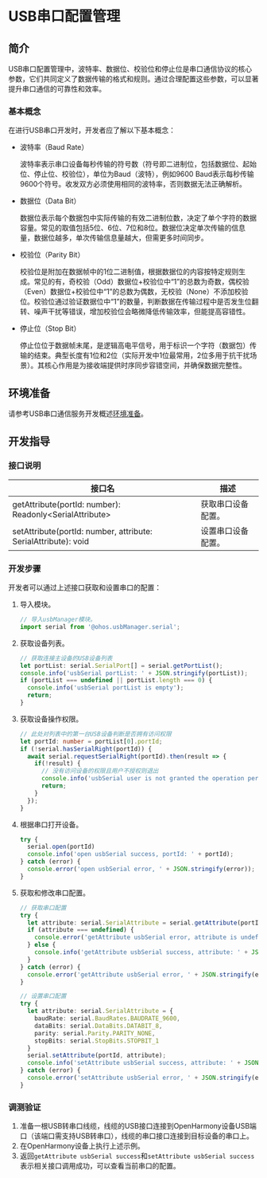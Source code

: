 # USB串口配置管理

## 简介

USB串口配置管理中，波特率、数据位、校验位和停止位是串口通信协议的核心参数，它们共同定义了数据传输的格式和规则。通过合理配置这些参数，可以显著提升串口通信的可靠性和效率。

### 基本概念

在进行USB串口开发时，开发者应了解以下基本概念：

- 波特率（Baud Rate）

  波特率表示串口设备每秒传输的符号数（符号即二进制位，包括数据位、起始位、停止位、校验位），单位为Baud（波特），例如9600 Baud表示每秒传输9600个符号。收发双方必须使用相同的波特率，否则数据无法正确解析。


- 数据位（Data Bit）

  数据位表示每个数据包中实际传输的有效二进制位数，决定了单个字符的数据容量。常见的取值包括5位、6位、7位和8位。数据位决定单次传输的信息量，数据位越多，单次传输信息量越大，但需更多时间同步。


- 校验位（Parity Bit）

  校验位是附加在数据帧中的1位二进制值，根据数据位的内容按特定规则生成。常见的有，奇校验（Odd）数据位+校验位中“1”的总数为奇数，偶校验（Even）数据位+校验位中“1”的总数为偶数，无校验（None）不添加校验位。校验位通过验证数据位中“1”的数量，判断数据在传输过程中是否发生位翻转、噪声干扰等错误，增加校验位会略微降低传输效率，但能提高容错性。


- 停止位（Stop Bit）

  停止位位于数据帧末尾，是逻辑高电平信号，用于标识一个字符（数据包）传输的结束。典型长度有1位和2位（实际开发中1位最常用，2位多用于抗干扰场景）。其核心作用是为接收端提供时序同步容错空间，并确保数据完整性。


## 环境准备

请参考USB串口通信服务开发概述[环境准备](usbSerial-overview.md#环境准备)。

## 开发指导

### 接口说明

| 接口名                                                                          | 描述        |
|------------------------------------------------------------------------------|-----------|
| getAttribute(portId: number): Readonly&lt;SerialAttribute&gt;                      | 获取串口设备配置。 |
| setAttribute(portId: number, attribute: SerialAttribute): void               | 设置串口设备配置。 |

### 开发步骤

开发者可以通过上述接口获取和设置串口的配置：

1. 导入模块。

    ```ts
    // 导入usbManager模块。
    import serial from '@ohos.usbManager.serial';
    ``` 

2. 获取设备列表。

    ```ts
    // 获取连接主设备的USB设备列表
    let portList: serial.SerialPort[] = serial.getPortList();
    console.info('usbSerial portList: ' + JSON.stringify(portList));
    if (portList === undefined || portList.length === 0) {
      console.info('usbSerial portList is empty');
      return;
    }
    ```

3. 获取设备操作权限。

    ```ts
    // 此处对列表中的第一台USB设备判断是否拥有访问权限
    let portId: number = portList[0].portId;
    if (!serial.hasSerialRight(portId)) {
      await serial.requestSerialRight(portId).then(result => {
        if(!result) {
          // 没有访问设备的权限且用户不授权则退出
          console.info('usbSerial user is not granted the operation permission');
          return;
        }
      });
    }
    ```

4. 根据串口打开设备。

    ```ts
    try {
      serial.open(portId)
      console.info('open usbSerial success, portId: ' + portId);
    } catch (error) {
      console.error('open usbSerial error, ' + JSON.stringify(error));
    }
    ```

5. 获取和修改串口配置。

    ```ts
    // 获取串口配置
    try {
      let attribute: serial.SerialAttribute = serial.getAttribute(portId);
      if (attribute === undefined) {
        console.error('getAttribute usbSerial error, attribute is undefined');
      } else {
        console.info('getAttribute usbSerial success, attribute: ' + JSON.stringify(attribute));
      }
    } catch (error) {
      console.error('getAttribute usbSerial error, ' + JSON.stringify(error));
    }
   
    // 设置串口配置
    try {
      let attribute: serial.SerialAttribute = {
        baudRate: serial.BaudRates.BAUDRATE_9600,
        dataBits: serial.DataBits.DATABIT_8,
        parity: serial.Parity.PARITY_NONE,
        stopBits: serial.StopBits.STOPBIT_1
      }
      serial.setAttribute(portId, attribute);
      console.info('setAttribute usbSerial success, attribute: ' + JSON.stringify(attribute));
    } catch (error) {
      console.error('setAttribute usbSerial error, ' + JSON.stringify(error));
    }
    ```

### 调测验证

1. 准备一根USB转串口线缆，线缆的USB接口连接到OpenHarmony设备USB端口（该端口需支持USB转串口），线缆的串口接口连接到目标设备的串口上。
2. 在OpenHarmony设备上执行上述示例。
3. 返回`getAttribute usbSerial success`和`setAttribute usbSerial success`表示相关接口调用成功，可以查看当前串口的配置。

